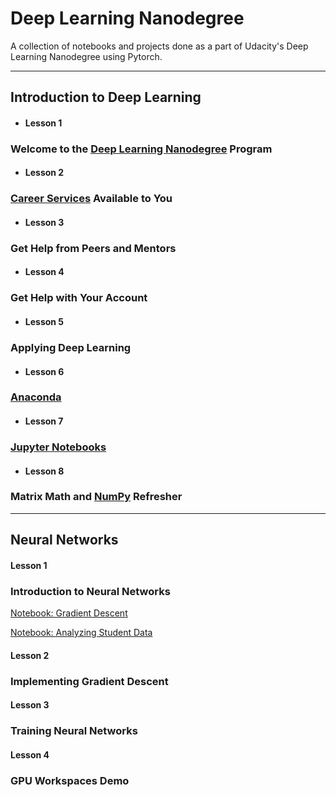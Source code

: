 # Deep Learning Nanodegree
A collection of notebooks and projects done as a part of Udacity's Deep Learning Nanodegree using Pytorch.

----------------------------------------------------------------------------------------------------------

## Introduction to Deep Learning

- #### Lesson 1
### Welcome to the [Deep Learning Nanodegree](https://in.udacity.com/course/deep-learning-nanodegree--nd101) Program

- #### Lesson 2
### [Career Services](https://www.udacity.com/career-services) Available to You

- #### Lesson 3
### Get Help from Peers and Mentors

- #### Lesson 4
### Get Help with Your Account

- #### Lesson 5
### Applying Deep Learning

- #### Lesson 6
### [Anaconda](https://anaconda.org/)

- #### Lesson 7
### [Jupyter Notebooks](https://jupyter.org/)

- #### Lesson 8
### Matrix Math and [NumPy](http://www.numpy.org/) Refresher

-----------------------------------------------------------------------------------------------------------

## Neural Networks

#### Lesson 1
### Introduction to Neural Networks

[Notebook: Gradient Descent](https://github.com/gokriznastic/udacity_pytorch-nanodegree/blob/master/2.%20Neural%20Networks/L1%20intro-neural-networks/gradient-descent/GradientDescent.ipynb)

[Notebook: Analyzing Student Data](https://github.com/gokriznastic/udacity_pytorch-nanodegree/blob/master/2.%20Neural%20Networks/L1%20intro-neural-networks/student-admissions/StudentAdmissions.ipynb)

#### Lesson 2
### Implementing Gradient Descent

#### Lesson 3
### Training Neural Networks

#### Lesson 4
### GPU Workspaces Demo
